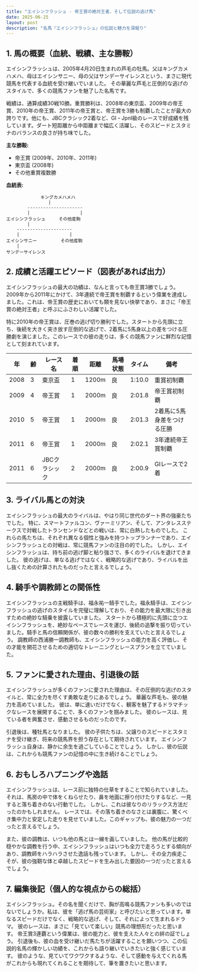 ```yaml
---
title: "エイシンフラッシュ - 帝王賞の絶対王者、そして伝説の逃げ馬"
date: 2025-06-25
layout: post
description: "名馬『エイシンフラッシュ』の伝説と魅力を深堀り"
---
```


## 1. 馬の概要（血統、戦績、主な勝鞍）

エイシンフラッシュは、2005年4月20日生まれの芦毛の牡馬。父はキングカメハメハ、母はエイシンサニー、母の父はサンデーサイレンスという、まさに現代競馬を代表する血統を受け継いでいました。  その華麗な芦毛と圧倒的な逃げのスタイルで、多くの競馬ファンを魅了した名馬です。

戦績は、通算成績30戦10勝。重賞勝利は、2008年の東京盃、2009年の帝王賞、2010年の帝王賞、2011年の帝王賞と、帝王賞を3勝も制覇したことが最大の誇りです。他にも、JBCクラシック2着など、GI・JpnI級のレースで好成績を残しています。ダート短距離から中距離まで幅広く活躍し、そのスピードとスタミナのバランスの良さが持ち味でした。

**主な勝鞍:**

* 帝王賞 (2009年、2010年、2011年)
* 東京盃 (2008年)
* その他重賞複数勝

**血統表:**

```
             キングカメハメハ
                |
        ---------------------
        |                   |
エイシンフラッシュ     その他産駒
        |
    ---------------------
    |                   |
エイシンサニー         その他産駒
    |
サンデーサイレンス
```


## 2. 成績と活躍エピソード（図表があれば出力）

エイシンフラッシュの最大の功績は、なんと言っても帝王賞3勝でしょう。  2009年から2011年にかけて、3年連続で帝王賞を制覇するという偉業を達成しました。これは、帝王賞の歴史においても類を見ない快挙であり、まさに「帝王賞の絶対王者」と呼ぶにふさわしい活躍でした。

特に2010年の帝王賞は、圧巻の逃げ切り勝利でした。スタートから先頭に立ち、後続を大きく突き放す圧倒的な逃げで、2着馬に5馬身以上の差をつける圧勝劇を演じました。このレースでの彼の走りは、多くの競馬ファンに鮮烈な記憶として刻まれています。

| 年 | 齢 | レース名           | 着順 | 距離 | 馬場状態 | タイム | 備考                               |
|---|----|--------------------|-----|------|----------|-------|------------------------------------|
| 2008 | 3 | 東京盃               | 1   | 1200m | 良       | 1:10.0 | 重賞初制覇                            |
| 2009 | 4 | 帝王賞               | 1   | 2000m | 良       | 2:01.8 | 帝王賞初制覇                            |
| 2010 | 5 | 帝王賞               | 1   | 2000m | 良       | 2:01.3 | 2着馬に5馬身差をつける圧勝             |
| 2011 | 6 | 帝王賞               | 1   | 2000m | 良       | 2:02.1 | 3年連続帝王賞制覇                       |
| 2011 | 6 | JBCクラシック         | 2   | 2000m | 良       | 2:00.9 | GIレースで2着                        |


## 3. ライバル馬との対決

エイシンフラッシュの最大のライバルは、やはり同じ世代のダート界の強豪たちでした。  特に、スマートファルコン、ヴァーミリアン、そして、アンタレスステークスで対戦したトランセンドなどとの戦いは、常に白熱したものでした。  これらの馬たちは、それぞれ異なる個性と強みを持つトップランナーであり、エイシンフラッシュとの対戦は、常に競馬ファンの注目の的でした。  しかし、エイシンフラッシュは、持ち前の逃げ脚と粘り強さで、多くのライバルを退けてきました。  彼の逃げは、単なる逃げではなく、戦略的な逃げであり、ライバルを出し抜くための計算されたものだったと言えるでしょう。


## 4. 騎手や調教師との関係性

エイシンフラッシュの主戦騎手は、福永祐一騎手でした。福永騎手は、エイシンフラッシュの逃げのスタイルを完璧に理解しており、その能力を最大限に引き出すための絶妙な騎乗を披露していました。  スタートから積極的に先頭に立つエイシンフラッシュを、絶妙なペースでレースを運び、後続の追撃を振り切っていました。騎手と馬の信頼関係が、彼の数々の勝利を支えていたと言えるでしょう。  調教師の西浦勝一調教師も、エイシンフラッシュの能力を高く評価し、その才能を開花させるための適切なトレーニングとレースプランを立てていました。


## 5. ファンに愛された理由、引退後の話

エイシンフラッシュが多くのファンに愛された理由は、その圧倒的な逃げのスタイルと、常に全力を尽くす勇敢な走りにあるでしょう。  華麗な芦毛も、彼の魅力を高めていました。  彼は、単に速いだけでなく、観客を魅了するドラマチックなレースを展開することで、多くのファンを掴みました。  彼のレースは、見ている者を興奮させ、感動させるものだったのです。

引退後は、種牡馬となりました。  彼の子供たちは、父譲りのスピードとスタミナを受け継ぎ、将来の競馬界を担う存在として期待されています。  エイシンフラッシュ自身は、静かに余生を過ごしていることでしょう。  しかし、彼の伝説は、これからも競馬ファンの記憶の中に生き続けることでしょう。


## 6. おもしろハプニングや逸話

エイシンフラッシュは、レース前に独特の仕草をすることで知られていました。  それは、馬房の中で体をくねらせたり、鼻を地面に擦り付けたりするなど、一見すると落ち着きのない行動でした。  しかし、これは彼なりのリラックス方法だったのかもしれません。  レースでは、その落ち着きのなさとは裏腹に、驚くべき集中力と安定した走りを見せていました。このギャップも、彼の魅力の一つだったと言えるでしょう。

また、彼の調教は、いつも他の馬とは一線を画していました。  他の馬が比較的穏やかな調教を行う中、エイシンフラッシュはいつも全力で走ろうとする傾向があり、調教師をハラハラさせた逸話も残っています。  しかし、その全力疾走こそが、彼の強靭な体と卓越したスピードを生み出した要因の一つだったと言えるでしょう。


## 7. 編集後記（個人的な視点からの総括）

エイシンフラッシュ。その名を聞くだけで、胸が高鳴る競馬ファンも多いのではないでしょうか。私は、彼を「逃げ馬の芸術家」と呼びたいと思っています。単なるスピードだけでなく、戦略的な逃げ、そして、それによって生まれるドラマ。  彼のレースは、まさに「見ていて楽しい」競馬の理想形だったと思います。  帝王賞3連覇という偉業は、彼の能力と、彼を支えた人々との絆の証でしょう。  引退後も、彼の血を受け継いだ馬たちが活躍することを願いつつ、この伝説的名馬の輝かしい功績を、これからも語り継いでいきたいと強く感じています。  彼のような、見ていてワクワクするような、そして感動を与えてくれる馬がこれからも現れてくれることを期待して、筆を置きたいと思います。
